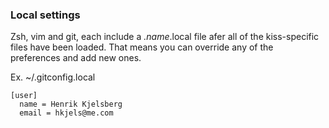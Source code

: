 
### Local settings

Zsh, vim and git, each include a _.name_.local file afer all of the
kiss-specific files have been loaded. That means you can override any of the
preferences and add new ones.

Ex. ~/.gitconfig.local

    [user]
      name = Henrik Kjelsberg
      email = hkjels@me.com

